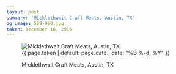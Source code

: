 ```yaml
---
layout: post
summary: 'Micklethwait Craft Meats, Austin, TX'
og_image: 588-960.jpg
taken: December 16, 2016
---
```


<figure class="post" data-src="{{ site.assets_url }}/{{ page.og_image }}">
<img alt="Micklethwait Craft Meats, Austin, TX" sizes="(min-width: 700px) 50vw, calc(100vw - 2rem)" src="{{ site.assets_url }}/588-480.jpg" srcset="{{ site.assets_url }}/588-240.jpg 240w, {{ site.assets_url }}/588-480.jpg 480w, {{ site.assets_url }}/588-720.jpg 720w, {{ site.assets_url }}/588-960.jpg 960w"/>
<figcaption>
<time>{{ page.taken | default: page.date | date: "%B %-d, %Y" }}</time>
<p>Micklethwait Craft Meats, Austin, TX</p>
</figcaption>
</figure>
